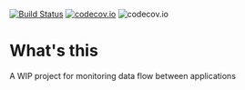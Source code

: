 [![Build Status](https://travis-ci.org/LittleMikeDev/bitshadow.svg?branch=master)](https://travis-ci.org/LittleMikeDev/bitshadow) [![codecov.io](https://codecov.io/github/LittleMikeDev/bitshadow/coverage.svg?branch=master)](https://codecov.io/github/LittleMikeDev/bitshadow?branch=master)
![codecov.io](https://codecov.io/github/LittleMikeDev/bitshadow/branch.svg?branch=master)

# What's this

A WIP project for monitoring data flow between applications
